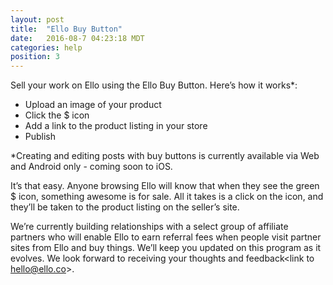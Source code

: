 ```yaml
---
layout: post
title:  "Ello Buy Button"
date:   2016-08-7 04:23:18 MDT
categories: help
position: 3
---
```


Sell your work on Ello using the Ello Buy Button. Here’s how it works*:

* Upload an image of your product
* Click the $ icon
* Add a link to the product listing in your store 
* Publish

*Creating and editing posts with buy buttons is currently available via Web and Android only - coming soon to iOS.

It’s that easy. Anyone browsing Ello will know that when they see the green $ icon, something awesome is for sale. All it takes is a click on the icon, and they’ll be taken to the product listing on the seller’s site.

We’re currently building relationships with a select group of affiliate partners who will enable Ello to earn referral fees when people visit partner sites from Ello and buy things. We’ll keep you updated on this program as it evolves. We look forward to receiving your thoughts and feedback<link to hello@ello.co>. 


